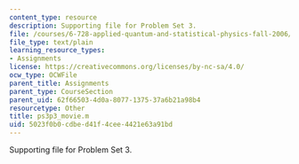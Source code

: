 ```yaml
---
content_type: resource
description: Supporting file for Problem Set 3.
file: /courses/6-728-applied-quantum-and-statistical-physics-fall-2006/5023f0b0cdbed41f4cee4421e63a91bd_ps3p3_movie.m
file_type: text/plain
learning_resource_types:
- Assignments
license: https://creativecommons.org/licenses/by-nc-sa/4.0/
ocw_type: OCWFile
parent_title: Assignments
parent_type: CourseSection
parent_uid: 62f66503-4d0a-8077-1375-37a6b21a98b4
resourcetype: Other
title: ps3p3_movie.m
uid: 5023f0b0-cdbe-d41f-4cee-4421e63a91bd
---
```

Supporting file for Problem Set 3.